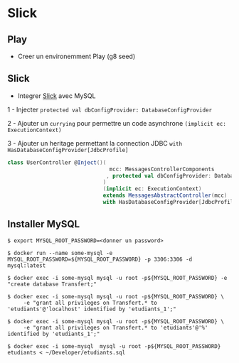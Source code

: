 # Slick

## Play

* Creer un environemment Play (g8 seed)

## Slick

* Integrer [Slick](http://slick.lightbend.com/doc/3.2.2/) avec MySQL

1 - Injecter `protected val dbConfigProvider: DatabaseConfigProvider` 

2 - Ajouter un `currying` pour permettre un code asynchrone `(implicit ec: ExecutionContext)`

3 - Ajouter un heritage permettant la connection JDBC  `with HasDatabaseConfigProvider[JdbcProfile] `

```Scala
class UserController @Inject()(
                                mcc: MessagesControllerComponents
                               , protected val dbConfigProvider: DatabaseConfigProvider
                              )
                              (implicit ec: ExecutionContext)
                              extends MessagesAbstractController(mcc)
                              with HasDatabaseConfigProvider[JdbcProfile] {
```



## Installer MySQL

```
$ export MYSQL_ROOT_PASSWORD=<donner un password>
```

```
$ docker run --name some-mysql -e MYSQL_ROOT_PASSWORD=${MYSQL_ROOT_PASSWORD} -p 3306:3306 -d mysql:latest 
```

```
$ docker exec -i some-mysql mysql -u root -p${MYSQL_ROOT_PASSWORD} -e "create database Transfert;"
```

```
$ docker exec -i some-mysql mysql -u root -p${MYSQL_ROOT_PASSWORD} \
     -e "grant all privileges on Transfert.* to 'etudiants'@'localhost' identified by 'etudiants_1';"
```

```
$ docker exec -i some-mysql mysql -u root -p${MYSQL_ROOT_PASSWORD} \
     -e "grant all privileges on Transfert.* to 'etudiants'@'%' identified by 'etudiants_1';"
```

```
$ docker exec -i some-mysql  mysql -u root -p${MYSQL_ROOT_PASSWORD} etudiants < ~/Developer/etudiants.sql
```
